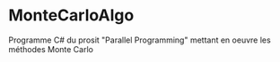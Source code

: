 # MonteCarloAlgo
Programme C# du prosit "Parallel Programming" mettant en oeuvre les méthodes Monte Carlo
